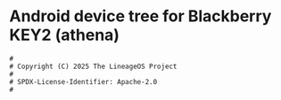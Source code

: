 # Android device tree for Blackberry KEY2 (athena)

```
#
# Copyright (C) 2025 The LineageOS Project
#
# SPDX-License-Identifier: Apache-2.0
#
```
